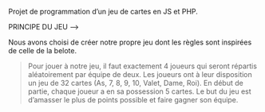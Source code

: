 Projet de programmation d’un jeu de cartes en JS et PHP.

PRINCIPE DU JEU -->

Nous avons choisi de créer notre propre jeu dont les règles sont inspirées de celle de la belote.
> Pour jouer à notre jeu, il faut exactement 4 joueurs qui seront répartis aléatoirement par équipe de deux.
> Les joueurs ont à leur disposition un jeu de 32 cartes (As, 7, 8, 9, 10, Valet, Dame, Roi).
> En début de partie, chaque joueur a en sa possession 5 cartes. Le but du jeu est d’amasser le plus de points possible et faire gagner son équipe.
